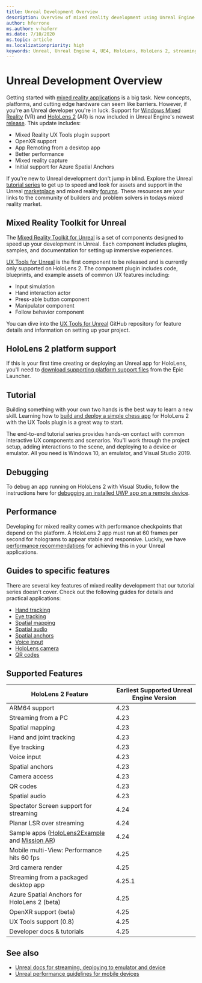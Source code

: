 ```yaml
---
title: Unreal Development Overview
description: Overview of mixed reality development using Unreal Engine 4
author: hferrone
ms.author: v-haferr
ms.date: 7/10/2020
ms.topic: article
ms.localizationpriority: high
keywords: Unreal, Unreal Engine 4, UE4, HoloLens, HoloLens 2, streaming, remoting, mixed reality, development, getting started, features, new project, emulator, documentation, guides, features, holograms, game development
---
```

# Unreal Development Overview

Getting started with <a href="https://docs.microsoft.com/en-us/windows/mixed-reality" target="_blank" title="Mixed Reality Docs"> mixed reality applications</a> is a big task. New concepts, platforms, and cutting edge hardware can seem like barriers. However, if you're an Unreal developer you're in luck. Support for <a href="https://www.microsoft.com/en-us/windows/windows-mixed-reality" target="_blank" title="Windows Mixed Reality Docs">Windows Mixed Reality</a> (VR) and <a href="https://www.microsoft.com/en-us/hololens/hardware" target="_blank" title="HoloLens 2 Docs">HoloLens 2</a> (AR) is now included in Unreal Engine's newest <a href="https://docs.unrealengine.com/en-US/Support/Builds/ReleaseNotes/4_25/index.html" target="_blank" title="Unreal Engine 4.25 release notes">release</a>. This update includes:
* Mixed Reality UX Tools plugin support
* OpenXR support
* App Remoting from a desktop app
* Better performance
* Mixed reality capture
* Initial support for Azure Spatial Anchors

If you're new to Unreal development don't jump in blind. Explore the Unreal <a href="https://docs.unrealengine.com//GettingStarted/index.html" target="_blank">tutorial series</a> to get up to speed and look for assets and support in the Unreal <a href="https://www.unrealengine.com/marketplace//store" target="_blank">marketplace</a> and mixed reality <a href="https://forums.unrealengine.com/development-discussion/vr-ar-development" target="_blank">forums</a>. These resources are your links to the community of builders and problem solvers in todays mixed reality market.

## Mixed Reality Toolkit for Unreal

The [Mixed Reality Toolkit for Unreal](https://github.com/microsoft/MixedRealityToolkit-Unreal) is a set of components designed to speed up your development in Unreal. Each component includes plugins, samples, and documentation for setting up immersive experiences. 

[UX Tools for Unreal](https://github.com/microsoft/MixedReality-UXTools-Unreal) is the first component to be released and is currently only supported on HoloLens 2. The component plugin includes code, blueprints, and example assets of common UX features including:
* Input simulation
* Hand interaction actor
* Press-able button component
* Manipulator component
* Follow behavior component

You can dive into the [UX Tools for Unreal](https://github.com/microsoft/MixedReality-UXTools-Unreal) GitHub repository for feature details and information on setting up your project.

## HoloLens 2 platform support
If this is your first time creating or deploying an Unreal app for HoloLens, you'll need to [download supporting platform support files](https://docs.microsoft.com/windows/mixed-reality/unreal-uxt-ch6#packaging-and-deploying-the-app) from the Epic Launcher.

## Tutorial

Building something with your own two hands is the best way to learn a new skill. Learning how to [build and deploy a simple chess app](unreal-uxt-ch1.md) for HoloLens 2 with the UX Tools plugin is a great way to start. 

The end-to-end tutorial series provides hands-on contact with common interactive UX components and scenarios. You'll work through the project setup, adding interactions to the scene, and deploying to a device or emulator. All you need is Windows 10, an emulator, and Visual Studio 2019.

## Debugging

To debug an app running on HoloLens 2 with Visual Studio, follow the instructions here for [debugging an installed UWP app on a remote device](https://docs.microsoft.com/en-us/visualstudio/debugger/debug-installed-app-package?view=vs-2019#remote).

## Performance

Developing for mixed reality comes with performance checkpoints that depend on the platform. A HoloLens 2 app must run at 60 frames per second for holograms to appear stable and responsive. Luckily, we have [performance recommendations](performance-recommendations-for-unreal.md) for achieving this in your Unreal applications.

## Guides to specific features

There are several key features of mixed reality development that our tutorial series doesn't cover. Check out the following guides for details and practical applications: 
* [Hand tracking](unreal-hand-tracking.md)
* [Eye tracking](unreal-gaze-input.md)
* [Spatial mapping](unreal-spatial-mapping.md)
* [Spatial audio](unreal-spatial-audio.md)
* [Spatial anchors](unreal-spatial-anchors.md)
* [Voice input](unreal-voice-input.md)
* [HoloLens camera](unreal-hololens-camera.md)
* [QR codes](unreal-qr-codes.md)

## Supported Features

| HoloLens 2 Feature | Earliest Supported Unreal Engine Version |
| ----------- | ----------- |
| ARM64 support | 4.23 |
| Streaming from a PC | 4.23 |
| Spatial mapping | 4.23 |
| Hand and joint tracking | 4.23 |
| Eye tracking | 4.23 |
| Voice input | 4.23 |
| Spatial anchors | 4.23 |
| Camera access | 4.23 |
| QR codes | 4.23 |
| Spatial audio | 4.23 |
| Spectator Screen support for streaming | 4.24 |
| Planar LSR over streaming | 4.24 |
| Sample apps ([HoloLens2Example](https://github.com/microsoft/MixedReality-Unreal-Samples) and [Mission AR](https://docs.unrealengine.com/en-US/Resources/Showcases/MissionAR/index.html)) | 4.24 |
| Mobile multi-View: Performance hits 60 fps | 4.25 |
| 3rd camera render | 4.25 |
| Streaming from a packaged desktop app | 4.25.1 |
| Azure Spatial Anchors for HoloLens 2 (beta) | 4.25 |
| OpenXR support (beta) | 4.25 |
| UX Tools support (0.8) | 4.25 |
| Developer docs & tutorials | 4.25 |

## See also
* <a href="https://docs.unrealengine.com//Platforms/AR/HoloLens2/index.html" target="_blank">Unreal docs for streaming, deploying to emulator and device</a>
* <a href="https://docs.unrealengine.com//Platforms/Mobile/Performance/index.html" target="_blank">Unreal performance guidelines for mobile devices</a>
